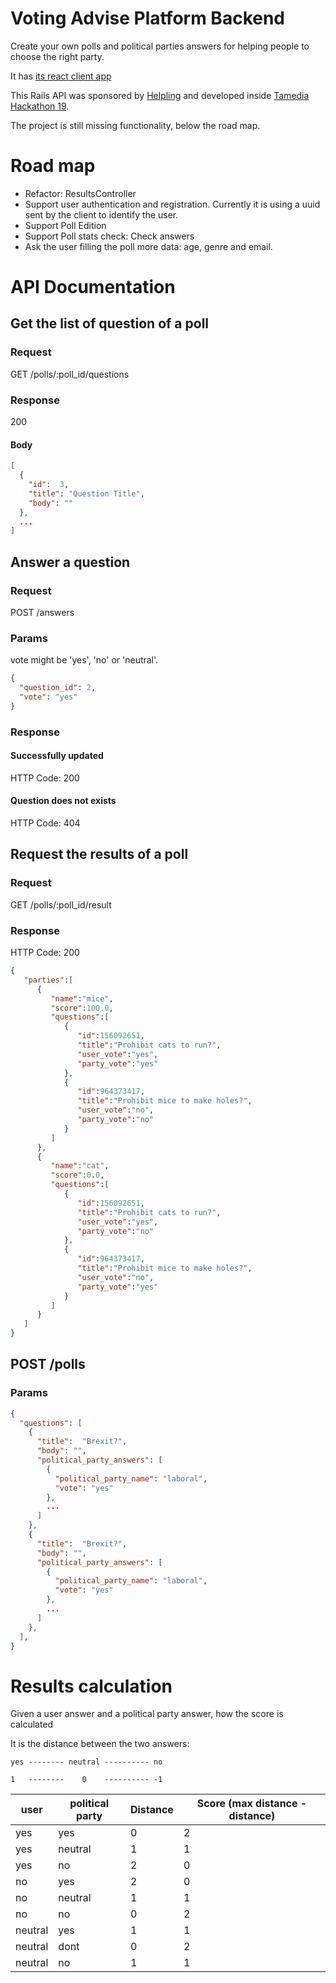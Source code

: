 # Voting Advise Platform Backend
Create your own polls and political parties answers for helping people to choose the right party.

It has [its react client app](https://github.com/massick/voting-advise-platform-client)

This Rails API was sponsored by [Helpling](https://www.helpling.de/careers#positions) and 
developed inside [Tamedia Hackathon 19](https://harryf.github.io/tamedia-hackdays/). 

The project is still missing functionality, below the road map.

# Road map

* Refactor: ResultsController
* Support user authentication and registration. Currently it is using a uuid sent by the client
to identify the user. 
* Support Poll Edition
* Support Poll stats check: Check answers
* Ask the user filling the poll more data: age, genre and email.


# API Documentation

## Get the list of question of a poll
 
### Request 
GET /polls/:poll_id/questions
 
### Response
200
#### Body
```json
[
  {
    "id":  3,
    "title": "Question Title", 
    "body": ""
  },
  ...
]
```

## Answer a question 

### Request
POST /answers

### Params
vote might be 'yes', 'no' or 'neutral'.
```json
{
  "question_id": 2, 
  "vote": "yes"
}
```
### Response
#### Successfully updated
HTTP Code: 200
#### Question does not exists
HTTP Code: 404

## Request the results of a poll 
### Request 
GET /polls/:poll_id/result
### Response
HTTP Code: 200

```json
{  
   "parties":[  
      {  
         "name":"mice",
         "score":100.0,
         "questions":[  
            {  
               "id":156092651,
               "title":"Prohibit cats to run?",
               "user_vote":"yes",
               "party_vote":"yes"
            },
            {  
               "id":964373417,
               "title":"Prohibit mice to make holes?",
               "user_vote":"no",
               "party_vote":"no"
            }
         ]
      },
      {  
         "name":"cat",
         "score":0.0,
         "questions":[  
            {  
               "id":156092651,
               "title":"Prohibit cats to run?",
               "user_vote":"yes",
               "party_vote":"no"
            },
            {  
               "id":964373417,
               "title":"Prohibit mice to make holes?",
               "user_vote":"no",
               "party_vote":"yes"
            }
         ]
      }
   ]
}

```


## POST /polls
### Params
```json
{ 
  "questions": [
    { 
      "title":  "Brexit?",
      "body": "",
      "political_party_answers": [
        {
          "political_party_name": "laboral",
          "vote": "yes"
        },
        ...
      ]
    },
    { 
      "title":  "Brexit?",
      "body": "",
      "political_party_answers": [
        {
          "political_party_name": "laboral",
          "vote": "yes"
        },
        ...
      ]
    },
  ],
}
```

# Results calculation

Given a user answer and a political party answer, how the score is calculated

It is the distance between the two answers:
```
yes -------- neutral ---------- no

1   --------    0    ---------- -1

```


| user     | political party   | Distance  | Score (max distance - distance) |
|----------|-------------------|-----------|---------------------------------|
| yes      | yes               |    0      |                2                |
| yes      | neutral           |    1      |                1                |
| yes      | no                |    2      |                0                |
| no       | yes               |    2      |                0                |
| no       | neutral           |    1      |                1                |
| no       | no                |    0      |                2                |
| neutral  | yes               |    1      |                1                |
| neutral  | dont              |    0      |                2                |
| neutral  | no                |    1      |                1                |
